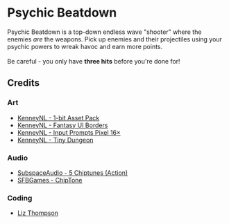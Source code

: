 # Psychic Beatdown
Psychic Beatdown is a top-down endless wave "shooter" where the enemies *are* the weapons. Pick up enemies and their projectiles using your psychic powers to wreak havoc and earn more points.
<br/>
<br/>
Be careful - you only have **three hits** before you're done for!

## Credits
### Art
- [KenneyNL - 1-bit Asset Pack](https://www.kenney.nl/assets/1-bit-pack)
- [KenneyNL - Fantasy UI Borders](https://www.kenney.nl/assets/fantasy-ui-borders)
- [KenneyNL - Input Prompts Pixel 16×](https://www.kenney.nl/assets/input-prompts-pixel-16)
- [KenneyNL - Tiny Dungeon](https://www.kenney.nl/assets/tiny-dungeon)
### Audio
- [SubspaceAudio - 5 Chiptunes (Action)](https://opengameart.org/content/5-chiptunes-action)
- [SFBGames - ChipTone](https://sfbgames.itch.io/chiptone)
### Coding
- [Liz Thompson](https://roiiliz.github.io/)
